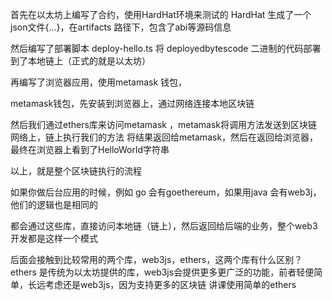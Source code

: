 首先在以太坊上编写了合约，使用HardHat环境来测试的
HardHat 生成了一个json文件{...}，在artifacts 路径下，包含了abi等源码信息

然后编写了部署脚本 deploy-hello.ts 将 deployedbytescode 二进制的代码部署到了本地链上（正式的就是以太坊）

再编写了浏览器应用，使用metamask 钱包，

metamask钱包，先安装到浏览器上，通过网络连接本地区块链

然后我们通过ethers库来访问metamask ，metamask将调用方法发送到区块链网络上，链上执行我们的方法
将结果返回给metamask，然后在返回给浏览器，最终在浏览器上看到了HelloWorld字符串

以上，就是整个区块链执行的流程

如果你做后台应用的时候，例如 go 会有goethereum，如果用java 会有web3j，他们的逻辑也是相同的

都会通过这些库，直接访问本地链（链上），然后返回给后端的业务，整个web3开发都是这样一个模式

后面会接触到比较常用的两个库，web3js，ethers，这两个库有什么区别？
ethers 是传统为以太坊提供的库，web3js会提供更多更广泛的功能，前者轻便简单，长远考虑还是web3js，因为支持更多的区块链
讲课使用简单的ethers
